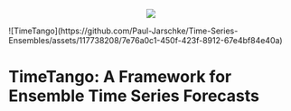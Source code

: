 <p align="center">
  <img src="[https://github.com/Paul-Jarschke/Time-Series-Ensembles/assets/117738208/7e76a0c1-450f-423f-8912-67e4bf84e40a]" />
</p>
![TimeTango](https://github.com/Paul-Jarschke/Time-Series-Ensembles/assets/117738208/7e76a0c1-450f-423f-8912-67e4bf84e40a)

# TimeTango: A Framework for Ensemble Time Series Forecasts
